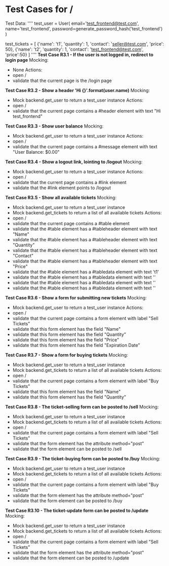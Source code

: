 # Test Cases for /

Test Data:
''''
test_user = User(
    email='test_frontend@test.com',
    name='test_frontend',
    password=generate_password_hash('test_frontend')
)

test_tickets = [
    {'name': 't1', 'quantity': 1, 'contact': 'seller@test.com', 'price': 50},
	{'name': 't2', 'quantity': 1, 'contact': 'test_frontend@test.com', 'price':50}
]
''''
**Test Case R3.1 - If the user is not logged in, redirect to login page**
Mocking:
- None
Actions:
- open /
- validate that the current page is the /login page

**Test Case R3.2 - Show a header 'Hi {}'.format(user.name)**
Mocking:
- Mock backend.get_user to return a test_user instance
Actions:
- open /
- validate that the current page contains a #header element with text "Hi test_frontend" 

**Test Case R3.3 - Show user balance**
Mocking:
- Mock backend.get_user to return a test_user instance
Actions:
- open /
- validate that the current page contains a #message element with text "User Balance: $0.00"

**Test Case R3.4 - Show a logout link, lointing to /logout**
Mocking:
- Mock backend.get_user to return a test_user instance
Actions:
- open /
- validate that the current page contains a #link element
- validate that the #link element points to /logout

**Test Case R3.5 - Show all available tickets**
Mocking:
- Mock backend.get_user to return a test_user instance
- Mock backend.get_tickets to return a list of all available tickets
Actions:
- open /
- validate that the current page contains a #table element
- validate that the #table element has a #tableheader element with text "Name"
- validate that the #table element has a #tableheader element with text "Quantity"
- validate that the #table element has a #tableheader element with text "Contact"
- validate that the #table element has a #tableheader element with text "Price"
- validate that the #table element has a #tabledata element with text 't1'
- validate that the #table element has a #tabledata element with text ''
- validate that the #table element has a #tabledata element with text ''
- validate that the #table element has a #tabledata element with text ''

**Test Case R3.6 - Show a form for submitting new tickets**
Mocking:
- Mock backend.get_user to return a test_user instance
Actions:
- open /
- validate that the current page contains a form element with label "Sell Tickets"
- validate that this form element has the field "Name"
- validate that this form element has the field "Quantity"
- validate that this form element has the field "Price"
- validate that this form element has the field "Expiration Date"

**Test Case R3.7 - Show a form for buying tickets**
Mocking:
- Mock backend.get_user to return a test_user instance
- Mock backend.get_tickets to return a list of all available tickets
Actions:
- open /
- validate that the current page contains a form element with label "Buy Tickets"
- validate that this form element has the field "Name"
- validate that this form element has the field "Quantity"

**Test Case R3.8 - The ticket-selling form can be posted to /sell**
Mocking:
- Mock backend.get_user to return a test_user instance
- Mock backend.get_tickets to return a list of all available tickets
Actions:
- open /
- validate that the current page contains a form element with label "Sell Tickets"
- validate that the form element has the attribute method="post"
- validate that the form element can be posted to /sell

**Test Case R3.9 - The ticket-buying form can be posted to /buy**
Mocking:
- Mock backend.get_user to return a test_user instance
- Mock backend.get_tickets to return a list of all available tickets
Actions:
- open /
- validate that the current page contains a form element with label "Buy Tickets"
- validate that the form element has the attribute method="post"
- validate that the form element can be posted to /buy

**Test Case R3.10 - The ticket-update form can be posted to /update**
Mocking:
- Mock backend.get_user to return a test_user instance
- Mock backend.get_tickets to return a list of all available tickets
Actions:
- open /
- validate that the current page contains a form element with label "Sell Tickets"
- validate that the form element has the attribute method="post"
- validate that the form element can be posted to /update
